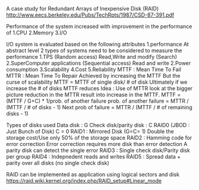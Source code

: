A case study for Redundant Arrays of Inexpensive Disk (RAID)
http://www.eecs.berkeley.edu/Pubs/TechRpts/1987/CSD-87-391.pdf


Performance of the system increased with improvement in the performance of
1.CPU 
2.Memory
3.I/O

I/O system is evaluated based on the following attributes
1.performance
    At abstract level 2 types of systems need to be considered to measure the performance
    1.TPS (Random access)
        Read,Write and modify (Search)
    2.SuperComputer applications (Sequential access)
        Read and write 
2.Power consumption
3.Scalability
4.Cost 
5.Reliability
MTTF : Mean Time To Fail
MTTR : Mean Time To Repair
Achieved by increasing the MTTF
But the curse of scalability
MTTF = MTTF of single disk/ # of disk
Ultimately if we increase the # of disks MTTF reduces
Idea : Use of MTTR 
look at the bigger picture
reduction in the MTTR result into increase in the MTTF.
MTTF = (MTTF / G+C) * 1/prob. of another failure
prob. of another failure = MTTR / (MTTF / # of disks - 1)
Next prob of failure = MTTR / (MTTF / # of remaining disks - 1)

Types of disks used 
Data disk : G
Check disk/parity disk : C
RAID0 (JBOD : Just Bunch of Disk) C = 0
RAID1 : Mirrored Disk (G=C= 1)
Double the storage cost/Use only 50% of the storage space
RAID2 : Hamming code for error correction
Error correction requires more disk than error detection
A parity disk can detect the single error
RAID3 : Single check disk/Parity disk per group
RAID4 : Indepnedent reads and writes
RAID5 : Spread data + parity over all disks (no single check disk)

RAID can be implemented as application using logical sectors and disk
https://raid.wiki.kernel.org/index.php/RAID_setup#Linear_mode

